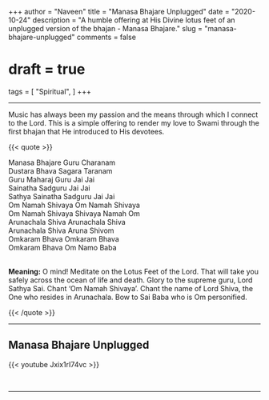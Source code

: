 +++
author = "Naveen"
title = "Manasa Bhajare Unplugged"
date = "2020-10-24"
description = "A humble offering at His Divine lotus feet of an unplugged version of the bhajan - Manasa Bhajare."
slug = "manasa-bhajare-unplugged"
comments = false
# draft = true
tags = [
    "Spiritual",
]
+++

---

Music has always been my passion and the means through which I connect to the Lord. This is a simple offering to render my love to Swami through the first bhajan that He introduced to His devotees.

{{< quote >}}
<p>Manasa Bhajare Guru Charanam <br />
Dustara Bhava Sagara Taranam <br />
Guru Maharaj Guru Jai Jai <br />
Sainatha Sadguru Jai Jai <br />
Sathya Sainatha Sadguru Jai Jai <br />
Om Namah Shivaya Om Namah Shivaya <br />
Om Namah Shivaya Shivaya Namah Om <br />                
Arunachala Shiva Arunachala Shiva <br />
Arunachala Shiva Aruna Shivom <br />
Omkaram Bhava Omkaram Bhava <br />
Omkaram Bhava Om Namo Baba <br /><br />

<span style="font-weight:bold;">Meaning:</span>
O mind! Meditate on the Lotus Feet of the Lord. That will take you safely across the ocean of life and death. Glory to the supreme guru, Lord Sathya Sai. Chant ‘Om Namah Shivaya’. Chant the name of Lord Shiva, the One who resides in Arunachala. Bow to Sai Baba who is Om personified.
</p>
{{< /quote >}}

---

## Manasa Bhajare Unplugged

{{< youtube Jxix1rI74vc >}}

<br>

---